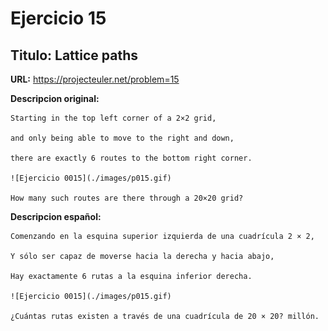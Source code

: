 Ejercicio 15
============

Titulo: Lattice paths
---------------------

**URL:** https://projecteuler.net/problem=15


**Descripcion original:**

    Starting in the top left corner of a 2×2 grid, 
    
    and only being able to move to the right and down, 
    
    there are exactly 6 routes to the bottom right corner.

    ![Ejercicio 0015](./images/p015.gif)

    How many such routes are there through a 20×20 grid?


**Descripcion español:**

    Comenzando en la esquina superior izquierda de una cuadrícula 2 × 2,
    
    Y sólo ser capaz de moverse hacia la derecha y hacia abajo,
    
    Hay exactamente 6 rutas a la esquina inferior derecha.

    ![Ejercicio 0015](./images/p015.gif)

    ¿Cuántas rutas existen a través de una cuadrícula de 20 × 20? millón.